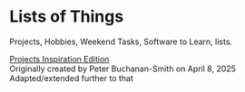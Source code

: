 # Lists of Things
Projects, Hobbies, Weekend Tasks, Software to Learn, lists.

[Projects Inspiration Edition](projects-inspiration-edition.md)  
Originally created by Peter Buchanan-Smith on April 8, 2025  
Adapted/extended further to that
